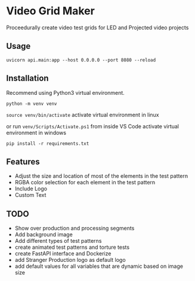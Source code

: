 # Video Grid Maker
Proceedurally create video test grids for LED and Projected video projects

## Usage

`uvicorn api.main:app --host 0.0.0.0 --port 8080 --reload`

## Installation
Recommend using Python3 virtual environment.

`python -m venv venv`

`source venv/bin/activate` activate virtual environment in linux

or run `venv/Scripts/Activate.ps1` from inside VS Code activate virtual environment in windows

`pip install -r requirements.txt`

## Features
- Adjust the size and location of most of the elements in the test pattern
- RGBA color selection for each element in the test pattern
- Include Logo
- Custom Text

## TODO
- Show over production and processing segments
- Add background image
- Add different types of test patterns
- create animated test patterns and torture tests
- create FastAPI interface and Dockerize
- add Stranger Production logo as default logo
- add default values for all variables that are dynamic based on image size
